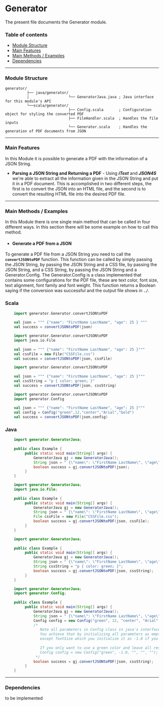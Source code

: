 # Generator

The present file documents the Generator module.
<br/>

### Table of contents ###

* [Module Structure](#module-structure)
* [Main Features](#main-features)
* [Main Methods / Examples](#main-methods-/-examples)
* [Dependencies](#dependencies)
 
 
---
  
### Module Structure ### 
  
   ```
   generator/
             ├── java/generator/
             |                  └── GeneratorJava.java ; Java interface for this module's API
             └──scala/generator/
                                ├── Config.scala       ; Configuration object for styling the converted PDF
                                ├── FileHandler.scala  ; Handles the file inputs
                                └── Generator.scala    ; Handles the generation of PDF documents from JSON
   ``` 
   
---

### Main Features ### 

In this Module it is possible to generate a PDF with the information of a JSON String.

* **Parsing a JSON String and Returning a PDF** - Using **_iText_** and **_JSON4S_** we're able
to extract all the information given in the JSON String and put it in a PDF document. This is accomplished in
two different steps, the first is to convert the JSON into an HTML file, and the second is to convert the 
resulting HTML file into the desired PDF file.
 
---

### Main Methods / Examples ###

In this Module there is one single main method that can be called in four different ways. In this section 
there will be some example on how to call this method.

* #### Generate a PDF from a JSON ####

To generate a PDF file from a JSON String you need to call the **`convertJSONtoPDF`** function. This function can
be called by simply passing the JSON String, by passing the JSON String and a CSS file, by passing the JSON 
String, and a CSS String, by passing the JSON String and a Generator.Config. The Generator.Config is a class implemented that 
contains some configurations for the PDF file, these are text color, font size, text alignment, font family
and font weight. This function returns a Boolean saying if the conversion was successful and the output file 
shows in **`./`**.

### Scala
 
```scala
    import generator.Generator.convertJSONtoPDF
    
    val json = """ {"name": "FirstName LastName", "age": 25 } """
    val success = convertJSONtoPDF(json)
```

```scala
    import generator.Generator.convertJSONtoPDF
    import java.io.File
    
    val json = """ {"name": "FirstName LastName", "age": 25 }"""
    val cssFile = new File("CSSFile.css")
    val success = convertJSONtoPDF(json, cssFile)
```

```scala
    import generator.Generator.convertJSONtoPDF
   
    val json = """ {"name": "FirstName LastName", "age": 25 }"""
    val cssString = "p { color: green; }"
    val success = convertJSONtoPDF(json, cssString)
```

```scala
    import generator.Generator.convertJSONtoPDF
    import generator.Config
    
    val json = """ {"name": "FirstName LastName", "age": 25 }"""
    val config = Config("green",12,"center","Arial","bold")
    val success = convertJSONtoPDF(json,config)
```

### Java

```java
    import generator.GeneratorJava;
    
    public class Example {
         public static void main(String[] args) {
             GeneratorJava gj = new GeneratorJava();
             String json = " {\"name\": \"FirstName LastName\", \"age\": 25}";
             boolean success = gj.convertJSONtoPDF(json);
         }
    }
```

```java
    import generator.GeneratorJava;
    import java.io.File;
    
    public class Example {
         public static void main(String[] args) {
             GeneratorJava gj = new GeneratorJava();
             String json = " {\"name\": \"FirstName LastName\", \"age\": 25}";
             File cssFile = new File("CSSFile.css");
             boolean success = gj.convertJSONtoPDF(json, cssFile);
         }
    }
```

```java
    import generator.GeneratorJava;
    
    public class Example {
         public static void main(String[] args) {
             GeneratorJava gj = new GeneratorJava();
             String json = " {\"name\": \"FirstName LastName\", \"age\": 25}";
             String cssString = "p { color: green; }";
             boolean success = gj.convertJSONtoPDF(json, cssString);
         }
    }
```

```java
    import generator.GeneratorJava;
    import generator.Config;
    
    public class Example {
         public static void main(String[] args) {
             GeneratorJava gj = new GeneratorJava();
             String json = " {\"name\": \"FirstName LastName\", \"age\": 25}";
             Config config = new Config("green", 12, "center", "Arial", "bold");
             /*
                Note all parameters in Config class in java's interface must be initialized.
                You achieve that by initializing all parameters as empty String (if you don't want to specify a value for them)
                except fontSize which you initialize it as -1.0 if you don't want to specify a value for it.
                
                If you only want to use a green color and leave all rest by default, you'd do:
                Config config = new Config("green", -1.0, "", "", "");
              */
             boolean success = gj.convertJSONtoPDF(json, cssString);
         }
    }
```

 
---

### Dependencies ### 

to be implemented 
 
